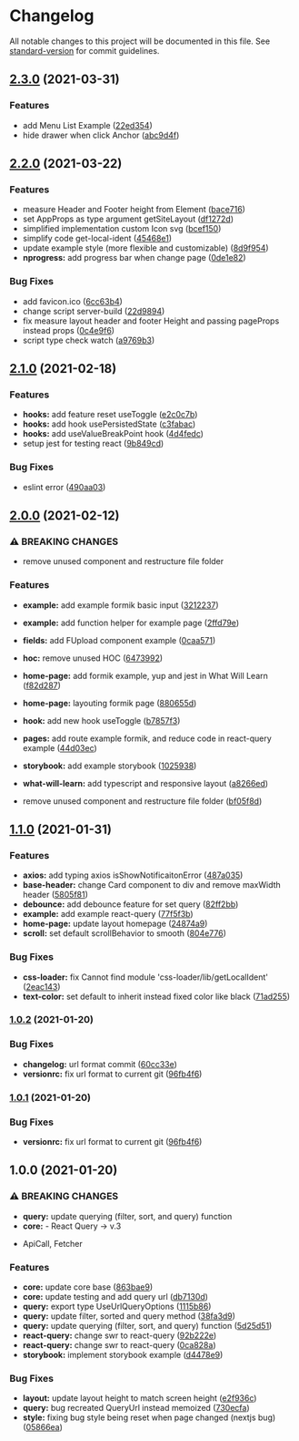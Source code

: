 # Changelog

All notable changes to this project will be documented in this file. See [standard-version](https://github.com/conventional-changelog/standard-version) for commit guidelines.

## [2.3.0](https://github.com/chornos13/nextjs-concept/compare/v2.2.0...v2.3.0) (2021-03-31)


### Features

* add Menu List Example ([22ed354](https://github.com/chornos13/nextjs-concept/commit/22ed35416a192bbed8093b2ef392c4824f8b6f5d))
* hide drawer when click Anchor ([abc9d4f](https://github.com/chornos13/nextjs-concept/commit/abc9d4f86c2a91841d37e14fcf56458050c4ca0e))

## [2.2.0](https://github.com/chornos13/nextjs-concept/compare/v2.1.0...v2.2.0) (2021-03-22)


### Features

* measure Header and Footer height from Element ([bace716](https://github.com/chornos13/nextjs-concept/commit/bace7160664d5cda8d902f75289abad1b67dfc5e))
* set AppProps as type argument getSiteLayout ([df1272d](https://github.com/chornos13/nextjs-concept/commit/df1272dd986608af859e82c3de661cb8f84f6fed))
* simplified implementation custom Icon svg ([bcef150](https://github.com/chornos13/nextjs-concept/commit/bcef150799f82104ef87f16ac49da24d0772f8d3))
* simplify code get-local-ident ([45468e1](https://github.com/chornos13/nextjs-concept/commit/45468e15a1435a8015c64da8266151d6773d312f))
* update example style (more flexible and customizable) ([8d9f954](https://github.com/chornos13/nextjs-concept/commit/8d9f95457da64daff31c5c7243e1d49e27deca4a))
* **nprogress:** add progress bar when change page ([0de1e82](https://github.com/chornos13/nextjs-concept/commit/0de1e82f5b92168ca1219a3b1f4d1e7d5c7b9c83))


### Bug Fixes

* add favicon.ico ([6cc63b4](https://github.com/chornos13/nextjs-concept/commit/6cc63b411a0063372885052fd6c96017b4910852))
* change script server-build ([22d9894](https://github.com/chornos13/nextjs-concept/commit/22d9894d4941551670265bd4f34cd8baf89c86af))
* fix measure layout header and footer Height and passing pageProps instead props ([0c4e9f6](https://github.com/chornos13/nextjs-concept/commit/0c4e9f60934ad8784f666625d28c40edec4c1ef1))
* script type check watch ([a9769b3](https://github.com/chornos13/nextjs-concept/commit/a9769b3dbbbea8abd150b4f5cf0cbd6d21c63b62))

## [2.1.0](https://github.com/chornos13/nextjs-concept/compare/v2.0.0...v2.1.0) (2021-02-18)


### Features

* **hooks:** add feature reset useToggle ([e2c0c7b](https://github.com/chornos13/nextjs-concept/commit/e2c0c7b12215f2144c73f0fda165ec81d9057a5f))
* **hooks:** add hook usePersistedState ([c3fabac](https://github.com/chornos13/nextjs-concept/commit/c3fabac0d17d500bfa8ebd4938f2ee7be216cd1b))
* **hooks:** add useValueBreakPoint hook ([4d4fedc](https://github.com/chornos13/nextjs-concept/commit/4d4fedcbae2a722610e75fd72b1a5da492182ff8))
* setup jest for testing react ([9b849cd](https://github.com/chornos13/nextjs-concept/commit/9b849cda279ad19bbe4be101982fef3e650a9240))


### Bug Fixes

* eslint error ([490aa03](https://github.com/chornos13/nextjs-concept/commit/490aa03e4131b3c60f94b974461a3caf9bdb6246))

## [2.0.0](https://github.com/chornos13/nextjs-concept/compare/v1.1.0...v2.0.0) (2021-02-12)


### ⚠ BREAKING CHANGES

* remove unused component and restructure file folder

### Features

* **example:** add example formik basic input ([3212237](https://github.com/chornos13/nextjs-concept/commit/321223782371af1687d76a7c8d47a7b4fc62ab5e))
* **example:** add function helper for example page ([2ffd79e](https://github.com/chornos13/nextjs-concept/commit/2ffd79eb72a67cb9dbcef6634621f062a2d461dc))
* **fields:** add FUpload component example ([0caa571](https://github.com/chornos13/nextjs-concept/commit/0caa571262a0ba5b683dcc8cccaa5e3d6f57c928))
* **hoc:** remove unused HOC ([6473992](https://github.com/chornos13/nextjs-concept/commit/647399210980c0e33f569cf31a41c6cba52c0cbf))
* **home-page:** add formik example, yup and jest in What Will Learn ([f82d287](https://github.com/chornos13/nextjs-concept/commit/f82d287346228a9c86eb72695c26e1cf6be94d25))
* **home-page:** layouting formik page ([880655d](https://github.com/chornos13/nextjs-concept/commit/880655dab5c7fc5a044b8fabc528ef033853bd75))
* **hook:** add new hook useToggle ([b7857f3](https://github.com/chornos13/nextjs-concept/commit/b7857f372cf5f0fd50a991a7c02828680f36a64d))
* **pages:** add route example formik, and reduce code in react-query example ([44d03ec](https://github.com/chornos13/nextjs-concept/commit/44d03ec15e67848ac4bbff0fae98eb787fefbaee))
* **storybook:** add example storybook ([1025938](https://github.com/chornos13/nextjs-concept/commit/102593839fd5ae0b7bad65ab8e61158d820654f1))
* **what-will-learn:** add typescript and responsive layout ([a8266ed](https://github.com/chornos13/nextjs-concept/commit/a8266edf6a2e99dba310e1d1b56a4373a7a56f0c))


* remove unused component and restructure file folder ([bf05f8d](https://github.com/chornos13/nextjs-concept/commit/bf05f8d76db8cbb0cd7781552e89e1d0be6a7363))

## [1.1.0](https://github.com/chornos13/nextjs-concept/compare/v1.0.2...v1.1.0) (2021-01-31)


### Features

* **axios:** add typing axios isShowNotificaitonError ([487a035](https://github.com/chornos13/nextjs-concept/commit/487a0352f8776ef24b99ff0a1b41b227fcdcc56c))
* **base-header:** change Card component to div and remove maxWidth header ([5805f81](https://github.com/chornos13/nextjs-concept/commit/5805f819b6caa04d4005ed397df5939b062dfa92))
* **debounce:** add debounce feature for set query ([82ff2bb](https://github.com/chornos13/nextjs-concept/commit/82ff2bb287e77396b9c998564f40ce5b435947e4))
* **example:** add example react-query ([77f5f3b](https://github.com/chornos13/nextjs-concept/commit/77f5f3bb2c625251604c25816cec202f57ee10e9))
* **home-page:** update layout homepage ([24874a9](https://github.com/chornos13/nextjs-concept/commit/24874a99ea9ad1f995085cd8b66627cd52435a0d))
* **scroll:** set default scrollBehavior to smooth ([804e776](https://github.com/chornos13/nextjs-concept/commit/804e7767a37ef9881f4c4de3daf914d771708aa6))


### Bug Fixes

* **css-loader:** fix Cannot find module 'css-loader/lib/getLocalIdent' ([2eac143](https://github.com/chornos13/nextjs-concept/commit/2eac1436fbc742195c56926322959ad2ad01476f))
* **text-color:** set default to inherit instead fixed color like black ([71ad255](https://github.com/chornos13/nextjs-concept/commit/71ad2558f7df5aa167ac70e7165156c543ba31ad))

### [1.0.2](https://github.com/chornos13/nextjs-concept/compare/v1.0.0...v1.0.2) (2021-01-20)


### Bug Fixes

* **changelog:** url format commit ([60cc33e](https://github.com/chornos13/nextjs-concept/commit/60cc33ec30f9737a86cfe07194d793a738b54597))
* **versionrc:** fix url format to current git ([96fb4f6](https://github.com/chornos13/nextjs-concept/commit/96fb4f62e015ea87ca6e36c621970abf3aa3ddad))

### [1.0.1](https://github.com/chornos13/nextjs-concept/compare/v1.0.0...v1.0.1) (2021-01-20)

### Bug Fixes

- **versionrc:** fix url format to current git ([96fb4f6](https://github.com/chornos13/nextjs-concept/commit/96fb4f62e015ea87ca6e36c621970abf3aa3ddad))

## 1.0.0 (2021-01-20)

### ⚠ BREAKING CHANGES

- **query:** update querying (filter, sort, and query) function
- **core:** - React Query -> v.3

* ApiCall, Fetcher

### Features

- **core:** update core base ([863bae9](https://github.com/chornos13/nextjs-concept/commit/863bae950676e765f9f313cdc3563018a9cc71c4))
- **core:** update testing and add query url ([db7130d](https://github.com/chornos13/nextjs-concept/commit/db7130d9647bfe324fa73e2bde8073f20282eb3d))
- **query:** export type UseUrlQueryOptions ([1115b86](https://github.com/chornos13/nextjs-concept/commit/1115b86267c01149f4a53fd5386ac649e2d7b468))
- **query:** update filter, sorted and query method ([38fa3d9](https://github.com/chornos13/nextjs-concept/commit/38fa3d95ac750ca4f7be7786da28a4e4cb2aaa52))
- **query:** update querying (filter, sort, and query) function ([5d25d51](https://github.com/chornos13/nextjs-concept/commit/5d25d51a5c5fe2e1062f70171f46ffefb5d49f58))
- **react-query:** change swr to react-query ([92b222e](https://github.com/chornos13/nextjs-concept/commit/92b222eb579b005e770f4a5b4608a86a81248660))
- **react-query:** change swr to react-query ([0ca828a](https://github.com/chornos13/nextjs-concept/commit/0ca828a615b0a6c916c05b4c5be0f22dbbb58abc))
- **storybook:** implement storybook example ([d4478e9](https://github.com/chornos13/nextjs-concept/commit/d4478e909cf7092192dd70498d89af737491e48c))

### Bug Fixes

- **layout:** update layout height to match screen height ([e2f936c](https://github.com/chornos13/nextjs-concept/commit/e2f936c67fbab8223e52a3f3004a9ec9f7d28135))
- **query:** bug recreated QueryUrl instead memoized ([730ecfa](https://github.com/chornos13/nextjs-concept/commit/730ecfaf5a8c58692e7356cf919dfe668ff9a189))
- **style:** fixing bug style being reset when page changed (nextjs bug) ([05866ea](https://github.com/chornos13/nextjs-concept/commit/05866ea61f251cee1534162fc08914238ff4e654))
